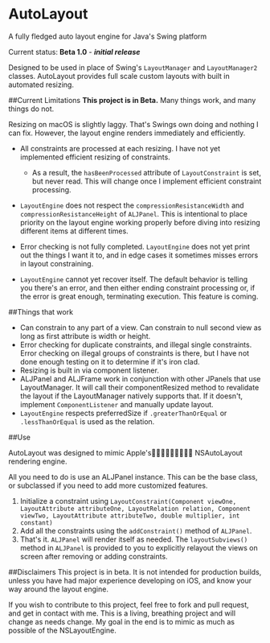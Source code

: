 # AutoLayout
A fully fledged auto layout engine for Java's Swing platform

Current status: **Beta 1.0** - ***initial release***

Designed to be used in place of Swing's `LayoutManager` and `LayoutManager2` classes.  AutoLayout provides full scale custom layouts with built in automated resizing.

##Current Limitations
**This project is in Beta.**  Many things work, and many things do not.

Resizing on macOS is slightly laggy.  That's Swings own doing and nothing I can fix.  However, the layout engine renders immediately and efficiently.

* All constraints are processed at each resizing.  I have not yet implemented efficient resizing of constraints.
	* As a result, the `hasBeenProcessed` attribute of `LayoutConstraint` is set, but never read.  This will change once I implement efficient constraint processing.
* `LayoutEngine` does not respect the `compressionResistanceWidth` and `compressionResistanceHeight` of `ALJPanel`.  This is intentional to place priority on the layout engine working properly before diving into resizing different items at different times.

* Error checking is not fully completed.  `LayoutEngine` does not yet print out the things I want it to, and in edge cases it sometimes misses errors in layout constraining.
* `LayoutEngine` cannot yet recover itself.  The default behavior is telling you there's an error, and then either ending constraint processing or, if the error is great enough, terminating execution.  This feature is coming.

##Things that work
* Can constrain to any part of a view.  Can constrain to null second view as long as first attribute is width or height.
* Error checking for duplicate constraints, and illegal single constraints.  Error checking on illegal groups of constraints is there, but I have not done enough testing on it to determine if it's iron clad.
* Resizing is built in via component listener.
* ALJPanel and ALJFrame work in conjunction with other JPanels that use LayoutManager.  It will call their componentResized method to revalidate the layout if the LayoutManager natively supports that.  If it doesn't, implement `ComponentListener` and manually update layout.
* `LayoutEngine` respects preferredSize if `.greaterThanOrEqual` or `.lessThanOrEqual` is used as the relation.

##Use

AutoLayout was designed to mimic Apple'sⓒ NSAutoLayout rendering engine.

All you need to do is use an ALJPanel instance.  This can be the base class, or subclassed if you need to add more customized features.

1. Initialize a constraint using `LayoutConstraint(Component viewOne, LayoutAttribute attributeOne, LayoutRelation relation, Component viewTwo, LayoutAttribute attributeTwo, double multiplier, int constant)`
1. Add all the constraints using the `addConstraint()` method of `ALJPanel`.
2. That's it.  `ALJPanel` will render itself as needed.  The `layoutSubviews()` method in `ALJPanel` is provided to you to explicitly relayout the views on screen after removing or adding constraints.


##Disclaimers
This project is in beta.  It is not intended for production builds, unless you have had major experience developing on iOS, and know your way around the layout engine.

If you wish to contribute to this project, feel free to fork and pull request, and get in contact with me.  This is a living, breathing project and will change as needs change.  My goal in the end is to mimic as much as possible of the NSLayoutEngine.



